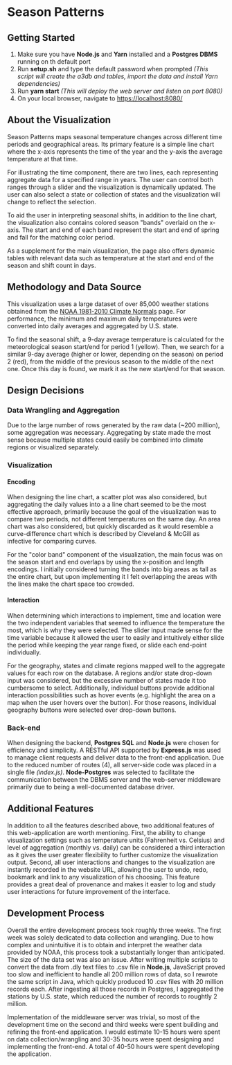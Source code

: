 # Season Patterns


## Getting Started
1. Make sure you have **Node.js** and **Yarn** installed and a **Postgres DBMS** running on th default port
2. Run **setup.sh** and type the default password when prompted *(This script will create the a3db and tables, import the data and install Yarn dependencies)* 
3. Run **yarn start** *(This will deploy the web server and listen on port 8080)*
4. On your local browser, navigate to [https://localhost:8080/](https://localhost:8080/)

## About the Visualization
Season Patterns maps seasonal temperature changes across different time periods and geographical areas. Its primary feature is a simple line chart where the x-axis represents the time of the year and the y-axis the average temperature at that time. 

For illustrating the time component, there are two lines, each representing aggregate data for a specified range in years. The user can control both ranges through a slider and the visualization is dynamically updated. The user can also select a state or collection of states and the visualization will change to reflect the selection.

To aid the user in interpreting seasonal shifts, in addition to the line chart, the visualization also contains colored season "bands" overlaid on the x-axis. The start and end of each band represent the start and end of spring and fall for the matching color period.

As a supplement for the main visualization, the page also offers dynamic tables with relevant data such as temperature at the start and end of the season and shift count in days.

## Methodology and Data Source
This visualization uses a large dataset of over 85,000 weather stations obtained from the [NOAA 1981-2010 Climate Normals](https://www.ncdc.noaa.gov/data-access/land-based-station-data/land-based-datasets/climate-normals/1981-2010-normals-data) page. For performance, the minimum and maximum daily temperatures were converted into daily averages and aggregated by U.S. state.

To find the seasonal shift, a 9-day average temperature is calculated for the meteorological season start/end for period 1 (yellow). Then, we search for a similar 9-day average (higher or lower, depending on the season) on period 2 (red), from the middle of the previous season to the middle of the next one. Once this day is found, we mark it as the new start/end for that season.

## Design Decisions

### Data Wrangling and Aggregation
Due to the large number of rows generated by the raw data (~200 million), some aggregation was necessary. Aggregating by state made the most sense because multiple states could easily be combined into climate regions or visualized separately.

### Visualization
#### Encoding
When designing the line chart, a scatter plot was also considered, but aggregating the daily values into a a line chart seemed to be the most effective approach, primarily because the goal of the visualization was to compare two periods, not different temperatures on the same day. An area chart was also considered, but quickly discarded as it would resemble a curve-difference chart which is described by Cleveland & McGill as infective for comparing curves.

For the "color band" component of the visualization, the main focus was on the season start and end overlaps by using the x-position and length encodings. I initially considered turning the bands into big areas as tall as the entire chart, but upon implementing it I felt overlapping the areas with the lines make the chart space too crowded.  

#### Interaction
When determining which interactions to implement, time and location were the two independent variables that seemed to influence the temperature the most, which is why they were selected. The slider input made sense for the time variable because it allowed the user to easily and intuitively either slide the period while keeping the year range fixed, or slide each end-point individually. 

For the geography, states and climate regions mapped well to the aggregate values for each row on the database. A regions and/or state drop-down input was considered, but the excessive number of states made it too cumbersome to select. Additionally, individual buttons provide additional interaction possibilities such as hover events (e.g. highlight the area on a map when the user hovers over the button). For those reasons, individual geography buttons were selected over drop-down buttons.

### Back-end
When designing the backend, **Postgres SQL** and **Node.js** were chosen for efficiency and simplicity. A RESTful API supported by **Express.js** was used to manage client requests and deliver data to the front-end application. Due to the reduced number of routes (4), all server-side code was placed in a single file *(index.js)*. **Node-Postgres** was selected to facilitate the communication between the DBMS server and the web-server middleware primarily due to being a well-documented database driver. 

## Additional Features
In addition to all the features described above, two additional features of this web-application are worth mentioning. First, the ability to change visualization settings such as temperature units (Fahrenheit vs. Celsius) and level of aggregation (monthly vs. daily) can be considered a third interaction as it gives the user greater flexibility to further customize the visualization output. Second, all user interactions and changes to the visualization are instantly recorded in the website URL, allowing the user to undo, redo, bookmark and link to any visualization of his choosing. This feature provides a great deal of provenance and makes it easier to log and study user interactions for future improvement of the interface.

## Development Process
Overall the entire development process took roughly three weeks. The first week was solely dedicated to data collection and wrangling. Due to how complex and unintuitive it is to obtain and interpret the weather data provided by NOAA, this process took a substantially longer than anticipated. The size of the data set was also an issue. After writing multiple scripts to convert the data from .dly text files to .csv file in **Node.js**, JavaScript proved too slow and inefficient to handle all 200 million rows of data, so I rewrote the same script in Java, which quickly produced 10 .csv files with 20 million records each. After ingesting all those records in Postgres, I aggregated the stations by U.S. state, which reduced the number of records to roughtly 2 million.

Implementation of the middleware server was trivial, so most of the development time on the second and third weeks were spent building and refining the front-end application. I would estimate 10-15 hours were spent on data collection/wrangling and 30-35 hours were spent designing and implementing the front-end. A total of 40-50 hours were spent developing the application.